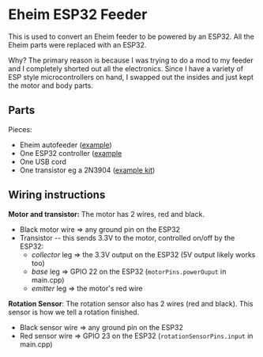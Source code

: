 # Eheim ESP32 Feeder
This is used to convert an Eheim feeder to be powered by an ESP32. All the
Eheim parts were replaced with an ESP32.

Why? The primary reason is because I was trying to do a mod to my feeder and I
completely shorted out all the electronics. Since I have a variety of ESP style
microcontrollers on hand, I swapped out the insides and just kept the motor and
body parts.

## Parts

Pieces:
* Eheim autofeeder ([example](https://www.amazon.com/Everyday-Feeder-Programmable-Automatic-Dispenser/dp/B001F2117I/))
* One ESP32 controller ([example](https://www.amazon.com/gp/product/B0B764963C/)
* One USB cord
* One transistor eg a 2N3904 ([example kit](https://www.amazon.com/dp/B07G46LNCG))

## Wiring instructions

**Motor and transistor:**
The motor has 2 wires, red and black.

* Black motor wire => any ground pin on the ESP32
* Transistor -- this sends 3.3V to the motor, controlled on/off by the ESP32:
    * _collector_ leg => the 3.3V output on the ESP32 (5V output likely works too)
    * _base_ leg => GPIO 22 on the ESP32 (`motorPins.powerOuput` in main.cpp)
    * _emitter_ leg => the motor's red wire

**Rotation Sensor**:
The rotation sensor also has 2 wires (red and black). This sensor is how we tell a rotation finished.

* Black sensor wire => any ground pin on the ESP32
* Red sensor wire => GPIO 23 on the ESP32 (`rotationSensorPins.input` in main.cpp)